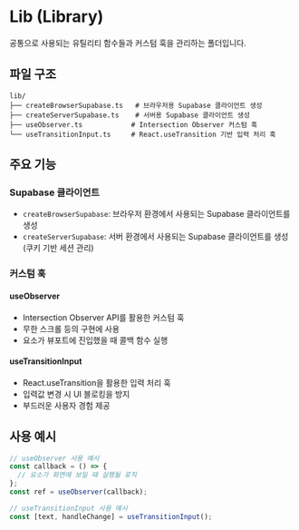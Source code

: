 # Lib (Library)

공통으로 사용되는 유틸리티 함수들과 커스텀 훅을 관리하는 폴더입니다.

## 파일 구조

```
lib/
├── createBrowserSupabase.ts   # 브라우저용 Supabase 클라이언트 생성
├── createServerSupabase.ts    # 서버용 Supabase 클라이언트 생성
├── useObserver.ts            # Intersection Observer 커스텀 훅
└── useTransitionInput.ts     # React.useTransition 기반 입력 처리 훅
```

## 주요 기능

### Supabase 클라이언트

- `createBrowserSupabase`: 브라우저 환경에서 사용되는 Supabase 클라이언트를 생성
- `createServerSupabase`: 서버 환경에서 사용되는 Supabase 클라이언트를 생성 (쿠키 기반 세션 관리)

### 커스텀 훅

#### useObserver

- Intersection Observer API를 활용한 커스텀 훅
- 무한 스크롤 등의 구현에 사용
- 요소가 뷰포트에 진입했을 때 콜백 함수 실행

#### useTransitionInput

- React.useTransition을 활용한 입력 처리 훅
- 입력값 변경 시 UI 블로킹을 방지
- 부드러운 사용자 경험 제공

## 사용 예시

```typescript
// useObserver 사용 예시
const callback = () => {
  // 요소가 화면에 보일 때 실행될 로직
};
const ref = useObserver(callback);

// useTransitionInput 사용 예시
const [text, handleChange] = useTransitionInput();
```
